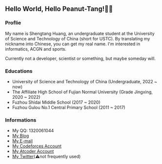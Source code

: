 ## Hello World, Hello Peanut-Tang!👏🥜

### Proflie

My name is Shengtang Huang, an undergraduate student at the University of Science and Technology of China (short for USTC). By translating my nickname into Chinese, you can get my real name. I'm interested in informatics, ACGN and sports.

Currently not a developer, scientist or something, but maybe someday will.

### Educations

 - University of Science and Technology of China (Undergraduate, 2022 ~ now)
 - The Affiliate High School of Fujian Normal University (Grade Jingxing, 2020 ~ 2022)
 - Fuzhou Shidai Middle School (2017 ~ 2020)
 - Fuzhou Gulou No.1 Central Primary School (2011 ~ 2017)

### Informations

 - My QQ: 1320061044
 - [My Blog](https://peanuttang.netlify.app/)
 - [My E-mail](mailto:1320061044@qq.com)
 - [My Codeforces Account](http://codeforces.com/profile/Peanut.Tang)
 - [My Atcoder Account](https://atcoder.jp/users/Peanut_Tang)
 - [My Twitter](https://twitter.com/peanuttang)(⚠️not frequently used)

<!--
**Peanut-Tang/Peanut-Tang** is a ✨ _special_ ✨ repository because its `README.md` (this file) appears on your GitHub profile.

Here are some ideas to get you started:

- 🔭 I’m currently working on ...
- 🌱 I’m currently learning ...
- 👯 I’m looking to collaborate on ...
- 🤔 I’m looking for help with ...
- 💬 Ask me about ...
- 📫 How to reach me: ...
- 😄 Pronouns: ...
- ⚡ Fun fact: ...
-->
